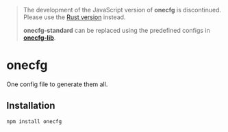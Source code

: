 > The development of the JavaScript version of **onecfg** is discontinued.
> Please use the [Rust version](https://github.com/clebert/onecfg-rust) instead.
>
> **onecfg-standard** can be replaced using the predefined configs in
> [**onecfg-lib**](https://github.com/clebert/onecfg-lib).

# onecfg

One config file to generate them all.

## Installation

```
npm install onecfg
```
